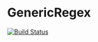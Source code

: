 # GenericRegex

[![Build Status](https://travis-ci.org/andrewcooke/GenericRegex.jl.svg?branch=master)](https://travis-ci.org/andrewcooke/GenericRegex.jl)
